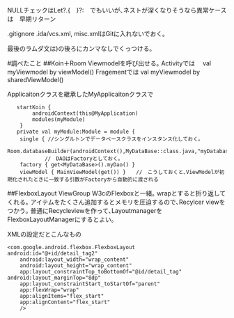 NULLチェックはLet?.{　}?:　でもいいが､ネストが深くなりそうなら異常ケースは　早期リターン


.gitignore
.ida/vcs.xml, misc.xmlはGitに入れないでおく｡

最後のラムダ文は)の後ろにカンマなしでくっつける｡

#調べたこと
##Koin＋Room
Viewmodelを呼び出せる｡
Activityでは　
       val myViewmodel by viewModel<MainViewModel>()
Fragementでは 
       val myViewmodel by sharedViewModel<MainViewModel>()

Applicaitonクラスを継承したMyApplicaitonクラスで
       
       startKoin {
            androidContext(this@MyApplication)
            modules(myModule)
        }
       private val myModule:Module = module {
        single { //シングルトンでデータベースクラスをインスタンス化しておく｡
            Room.databaseBuilder(androidContext(),MyDataBase::class.java,"myDatabase.db").build()
                //　DAOはFactoryとしておく｡
        factory { get<MyDataBase>().myDao() }
        viewModel { MainViewModel(get()) }　　//　こうしておくと､ViewModelが初期化されたときに一致する引数がFactoryから自動的に渡される

##FlexboxLayout
ViewGroup
W3cのFlexboxと一緒｡
wrapとすると折り返してくれる｡
アイテムをたくさん追加するとメモリを圧迫するので､Recylcer viewをつかう｡
普通にRecycleviewを作って､LayoutmanagerをFlexboxLayoutManagerにするとよい｡

XMLの設定だとこんなもの


    <com.google.android.flexbox.FlexboxLayout android:id="@+id/detail_tag2"
        android:layout_width="wrap_content"
        android:layout_height="wrap_content"
        app:layout_constraintTop_toBottomOf="@id/detail_tag" android:layout_marginTop="8dp"
        app:layout_constraintStart_toStartOf="parent"
        app:flexWrap="wrap"
        app:alignItems="flex_start"
        app:alignContent="flex_start"
        />
